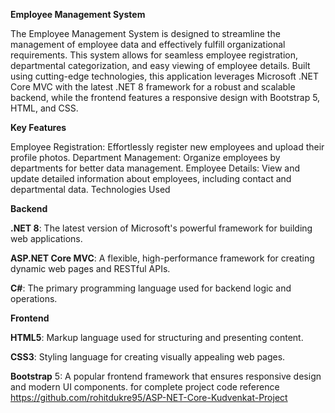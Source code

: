 **Employee Management System**

The Employee Management System is designed to streamline the management of employee data and effectively fulfill organizational requirements. This system allows for seamless employee registration, departmental categorization, and easy viewing of employee details. Built using cutting-edge technologies, this application leverages Microsoft .NET Core MVC with the latest .NET 8 framework for a robust and scalable backend, while the frontend features a responsive design with Bootstrap 5, HTML, and CSS.


**Key Features**

Employee Registration: Effortlessly register new employees and upload their profile photos.
Department Management: Organize employees by departments for better data management.
Employee Details: View and update detailed information about employees, including contact and departmental data.
Technologies Used


**Backend**

**.NET 8**: The latest version of Microsoft's powerful framework for building web applications.

**ASP.NET Core MVC**: A flexible, high-performance framework for creating dynamic web pages and RESTful APIs.

**C#**: The primary programming language used for backend logic and operations.


**Frontend**

**HTML5**: Markup language used for structuring and presenting content.

**CSS3**: Styling language for creating visually appealing web pages.

**Bootstrap** 5: A popular frontend framework that ensures responsive design and modern UI components.
for complete project code reference https://github.com/rohitdukre95/ASP-NET-Core-Kudvenkat-Project
